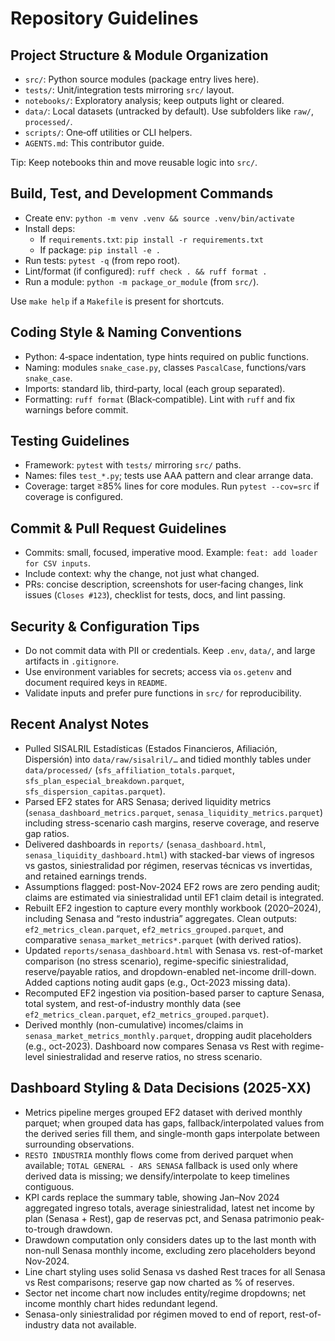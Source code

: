 # Repository Guidelines

## Project Structure & Module Organization
- `src/`: Python source modules (package entry lives here).
- `tests/`: Unit/integration tests mirroring `src/` layout.
- `notebooks/`: Exploratory analysis; keep outputs light or cleared.
- `data/`: Local datasets (untracked by default). Use subfolders like `raw/`, `processed/`.
- `scripts/`: One‑off utilities or CLI helpers.
- `AGENTS.md`: This contributor guide.

Tip: Keep notebooks thin and move reusable logic into `src/`.

## Build, Test, and Development Commands
- Create env: `python -m venv .venv && source .venv/bin/activate`
- Install deps:
  - If `requirements.txt`: `pip install -r requirements.txt`
  - If package: `pip install -e .`
- Run tests: `pytest -q` (from repo root).
- Lint/format (if configured): `ruff check . && ruff format .`
- Run a module: `python -m package_or_module` (from `src/`).

Use `make help` if a `Makefile` is present for shortcuts.

## Coding Style & Naming Conventions
- Python: 4‑space indentation, type hints required on public functions.
- Naming: modules `snake_case.py`, classes `PascalCase`, functions/vars `snake_case`.
- Imports: standard lib, third‑party, local (each group separated).
- Formatting: `ruff format` (Black‑compatible). Lint with `ruff` and fix warnings before commit.

## Testing Guidelines
- Framework: `pytest` with `tests/` mirroring `src/` paths.
- Names: files `test_*.py`; tests use AAA pattern and clear arrange data.
- Coverage: target ≥85% lines for core modules. Run `pytest --cov=src` if coverage is configured.

## Commit & Pull Request Guidelines
- Commits: small, focused, imperative mood. Example: `feat: add loader for CSV inputs`.
- Include context: why the change, not just what changed.
- PRs: concise description, screenshots for user‑facing changes, link issues (`Closes #123`), checklist for tests, docs, and lint passing.

## Security & Configuration Tips
- Do not commit data with PII or credentials. Keep `.env`, `data/`, and large artifacts in `.gitignore`.
- Use environment variables for secrets; access via `os.getenv` and document required keys in `README`.
- Validate inputs and prefer pure functions in `src/` for reproducibility.


## Recent Analyst Notes
- Pulled SISALRIL Estadísticas (Estados Financieros, Afiliación, Dispersión) into `data/raw/sisalril/…` and tidied monthly tables under `data/processed/` (`sfs_affiliation_totals.parquet`, `sfs_plan_especial_breakdown.parquet`, `sfs_dispersion_capitas.parquet`).
- Parsed EF2 states for ARS Senasa; derived liquidity metrics (`senasa_dashboard_metrics.parquet`, `senasa_liquidity_metrics.parquet`) including stress-scenario cash margins, reserve coverage, and reserve gap ratios.
- Delivered dashboards in `reports/` (`senasa_dashboard.html`, `senasa_liquidity_dashboard.html`) with stacked-bar views of ingresos vs gastos, siniestralidad por régimen, reservas técnicas vs invertidas, and retained earnings trends.
- Assumptions flagged: post-Nov-2024 EF2 rows are zero pending audit; claims are estimated via siniestralidad until EF1 claim detail is integrated.
- Rebuilt EF2 ingestion to capture every monthly workbook (2020–2024), including Senasa and “resto industria” aggregates. Clean outputs: `ef2_metrics_clean.parquet`, `ef2_metrics_grouped.parquet`, and comparative `senasa_market_metrics*.parquet` (with derived ratios).
- Updated `reports/senasa_dashboard.html` with Senasa vs. rest-of-market comparison (no stress scenario), regime-specific siniestralidad, reserve/payable ratios, and dropdown-enabled net-income drill-down. Added captions noting audit gaps (e.g., Oct-2023 missing data).
- Recomputed EF2 ingestion via position-based parser to capture Senasa, total system, and rest-of-industry monthly data (see `ef2_metrics_clean.parquet`, `ef2_metrics_grouped.parquet`).
- Derived monthly (non-cumulative) incomes/claims in `senasa_market_metrics_monthly.parquet`, dropping audit placeholders (e.g., oct-2023). Dashboard now compares Senasa vs Rest with regime-level siniestralidad and reserve ratios, no stress scenario.

## Dashboard Styling & Data Decisions (2025-XX)
- Metrics pipeline merges grouped EF2 dataset with derived monthly parquet; when grouped data has gaps, fallback/interpolated values from the derived series fill them, and single-month gaps interpolate between surrounding observations.
- `RESTO INDUSTRIA` monthly flows come from derived parquet when available; `TOTAL GENERAL - ARS SENASA` fallback is used only where derived data is missing; we densify/interpolate to keep timelines contiguous.
- KPI cards replace the summary table, showing Jan–Nov 2024 aggregated ingreso totals, average siniestralidad, latest net income by plan (Senasa + Rest), gap de reservas pct, and Senasa patrimonio peak-to-trough drawdown.
- Drawdown computation only considers dates up to the last month with non-null Senasa monthly income, excluding zero placeholders beyond Nov-2024.
- Line chart styling uses solid Senasa vs dashed Rest traces for all Senasa vs Rest comparisons; reserve gap now charted as % of reserves.
- Sector net income chart now includes entity/regime dropdowns; net income monthly chart hides redundant legend.
- Senasa-only siniestralidad por régimen moved to end of report, rest-of-industry data not available.
